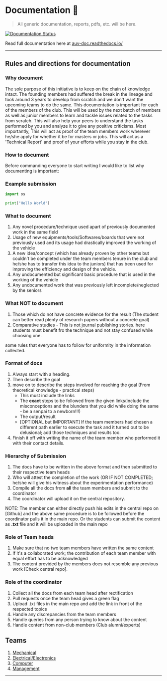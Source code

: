 # Documentation :memo:

> All generic documentation, reports, pdfs, etc. will be here.

[![Documentation Status](https://readthedocs.org/projects/auv-doc/badge/?version=latest)](https://auv-doc.readthedocs.io/en/latest/?badge=latest)

Read full documentation here at [auv-doc.readthedocs.io/](https://auv-doc.readthedocs.io/en/latest/)

---

## Rules and directions for documentation

### Why document

The sole purpose of this initiative is to keep on the chain of knowledge intact. The founding members had suffered the break in the lineage and took around 3 years to develop from scratch and we don't want the upcoming teams to do the same.
This documentation is important for each of the members of the club. This will be used by the next batch of members as well as junior members to learn and tackle issues related to the tasks from scratch. This will also help your peers to understand the tasks performed by you and analyze it to give any positive criticisms.
Most importantly, This will act as proof of the team members work wherever he/she apply for whether it be for masters or jobs. This will act as a 'Technical Report' and proof of your efforts while you stay in the club.

### How to document

Before commanding everyone to start writing I would like to list why documenting is important:

### Example submission

```python
import os

print("Hello World")

```

### What to document

1. Any novel procedure/technique used apart of previously documented work in the same field
2. Usage of new equipments/tools/Softwares/boards that were not previously used and its usage had drastically improved the working of the vehicle
3. A new idea/concept (which has already proven by other teams but couldn't be completed under the team members tenure in the club and he/she has to transfer this idea to the juniors) that has been used for improving the efficiency and design of the vehicle.
4. Any undocumented but significant basic procedure that is used in the working of the vehicle
5. Any undocumented work that was previously left incomplete/neglected by the seniors

### What NOT to document

1. Those which do not have concrete evidence for the result (The student can better read plenty of research papers without a concrete goal)
2. Comparative studies - This is not journal publishing stories. here students must benefit fro the technique and not stay confused while choosing one.

some rules that everyone has to follow for uniformity in the information collected.

### Format of docs

1. Always start with a heading.
2. Then describe the goal
3. move on to describe the steps involved for reaching the goal (From theoretical knowledge - practical steps)
    - This must include the links
    - The **exact** steps to be followed from the given links(include the misconceptions and the blunders that you did while doing the same - be a senpai to a newborn!!!)
    - The output/result
    - [OPTIONAL but IMPORTANT] If the team members had chosen a different path earlier to execute the task and it turned out to be delusional; add those techniques and results too.
4. Finish it off with writing the name of the team member who performed it with their contact details.

### Hierarchy of Submission

1. The docs have to be written in the above format and then submitted to their respective team heads 
2. Who will attest the completion of the work (OR IF NOT COMPLETED; he/she will give his witness about the experimentation performance)
3. Compile all the docs from **all** the team members and submit to the coordinator
4. The coordinator will upload it on the central repository.

NOTE: The member can either directly push his edits in the central repo on [Github] and the above same procedure is to be followed before the coordinator pulls it in the main repo.
Or the students can submit the content as **.txt** file and it will be uploaded in the main repo

### Role of Team heads

1. Make sure that no two team members have written the same content
2. If it's a collaborated work; the contribution of each team member with equal effort has to be acknowledged
3. The content provided by the members does not resemble any previous work [Check central repo].

### Role of the coordinator

1. Collect all the docs from each team head after rectification
2. Pull requests once the team head gives a green flag
3. Upload .txt files in the main repo and add the link in front of the respected topics
4. Handle any discrepancies from the team members
5. Handle queries from any person trying to know about the content
6. Handle content from non-club members (Club alumni/experts)

## Teams

1. [Mechanical](mechanical/README.md)
2. [Electrical/Electronics](electronics/README.md)
3. [Computer](computer/README.md)
4. [Management](marketing/README.md)

---
